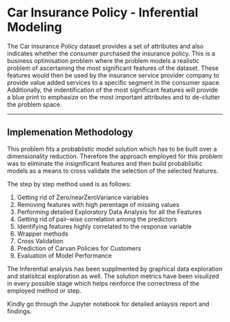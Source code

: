 # Car Insurance Policy - Inferential Modeling

<p>
    The Car insurance Policy dataset provides a set of attributes and also indicates whether the consumer purchased the insurance policy. This is a business optimisation problem where the problem models a realistic problem of ascertaining the most significant features of the dataset. These features would then be used by the insurance service provider company to provide value added services to a specific segment in the consumer space. Additionally, the indentification of the most significant features will provide a blue print to emphasize on the most important attributes and to de-clutter the problem space.
</p>

<hr />

## Implemenation Methodology

<p>
This problem fits a probablistic model solution which has to be built over a dimensionality reduction. Therefore the approach employed for this problem was to eliminate the insignificant features and then build probablisitic models as a means to cross validate the selection of the selected features.

The step by step method used is as follows:
<ol>
<li>Getting rid of Zero/nearZeroVariance variables</li>
<li>Removing features with high perentage of missing values</li>
<li>Performing detailed Exploratory Data Analysis for all the Features</li>
<li>Getting rid of pair-wise correlation among the predictors</li>
<li>Identifying features highly correlated to the response variable</li>
<li>Wrapper methods</li>
<li>Cross Validation</li>
<li>Prediction of Carvan Policies for Customers</li>
<li>Evaluation of Model Performance</li>
</ol>

The Inferential analysis has been supplmented by graphical data exploration and statisitcal exploration as well. The solution metrics have been visulized in every possible stage which helps reinforce the correctness of the employed method or step. 

Kindly go through the Jupyter notebook for detailed anlaysis report and findings.
</p>